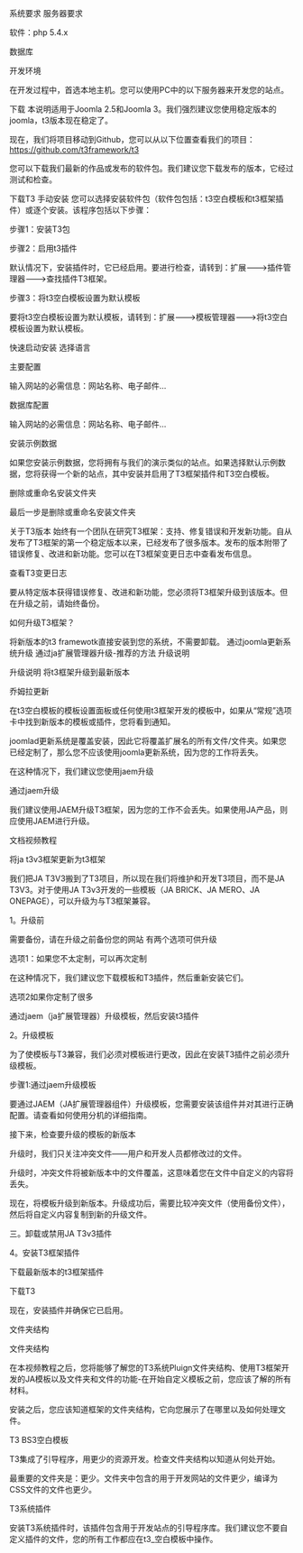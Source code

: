 系统要求
服务器要求

软件：php 5.4.x

数据库

开发环境

在开发过程中，首选本地主机。您可以使用PC中的以下服务器来开发您的站点。


下载
本说明适用于Joomla 2.5和Joomla 3。我们强烈建议您使用稳定版本的joomla，t3版本现在稳定了。

现在，我们将项目移动到Github，您可以从以下位置查看我们的项目：https://github.com/t3framework/t3

您可以下载我们最新的作品或发布的软件包。我们建议您下载发布的版本，它经过测试和检查。


下载T3
手动安装
您可以选择安装软件包（软件包包括：t3空白模板和t3框架插件）或逐个安装。该程序包括以下步骤：

步骤1：安装T3包


步骤2：启用t3插件

默认情况下，安装插件时，它已经启用。要进行检查，请转到：扩展--->插件管理器--->查找插件T3框架。


步骤3：将t3空白模板设置为默认模板

要将t3空白模板设置为默认模板，请转到：扩展--->模板管理器--->将t3空白模板设置为默认模板。


快速启动安装
选择语言


主要配置

输入网站的必需信息：网站名称、电子邮件…


数据库配置

输入网站的必需信息：网站名称、电子邮件…


安装示例数据

如果您安装示例数据，您将拥有与我们的演示类似的站点。如果选择默认示例数据，您将获得一个新的站点，其中安装并启用了T3框架插件和T3空白模板。


删除或重命名安装文件夹

最后一步是删除或重命名安装文件夹


关于T3版本
始终有一个团队在研究T3框架：支持、修复错误和开发新功能。自从发布了T3框架的第一个稳定版本以来，已经发布了很多版本。发布的版本附带了错误修复、改进和新功能。您可以在T3框架变更日志中查看发布信息。

查看T3变更日志

要从特定版本获得错误修复、改进和新功能，您必须将T3框架升级到该版本。但在升级之前，请始终备份。

如何升级T3框架？

将新版本的t3 framewotk直接安装到您的系统，不需要卸载。
通过joomla更新系统升级
通过ja扩展管理器升级-推荐的方法
升级说明

升级说明
将t3框架升级到最新版本

乔姆拉更新

在t3空白模板的模板设置面板或任何使用t3框架开发的模板中，如果从“常规”选项卡中找到新版本的模板或插件，您将看到通知。


joomlad更新系统是覆盖安装，因此它将覆盖扩展名的所有文件/文件夹。如果您已经定制了，那么您不应该使用joomla更新系统，因为您的工作将丢失。

在这种情况下，我们建议您使用jaem升级

通过jaem升级

我们建议使用JAEM升级T3框架，因为您的工作不会丢失。如果使用JA产品，则应使用JAEM进行升级。


文档视频教程

将ja t3v3框架更新为t3框架

我们把JA T3V3搬到了T3项目，所以现在我们将维护和开发T3项目，而不是JA T3V3。对于使用JA T3v3开发的一些模板（JA BRICK、JA MERO、JA ONEPAGE），可以升级为与T3框架兼容。

1。升级前

需要备份，请在升级之前备份您的网站
有两个选项可供升级

选项1：如果您不太定制，可以再次定制

在这种情况下，我们建议您下载模板和T3插件，然后重新安装它们。

选项2如果你定制了很多

通过jaem（ja扩展管理器）升级模板，然后安装t3插件

2。升级模板

为了使模板与T3兼容，我们必须对模板进行更改，因此在安装T3插件之前必须升级模板。

步骤1:通过jaem升级模板

要通过JAEM（JA扩展管理器组件）升级模板，您需要安装该组件并对其进行正确配置。请查看如何使用分机的详细指南。

接下来，检查要升级的模板的新版本


升级时，我们只关注冲突文件——用户和开发人员都修改过的文件。

升级时，冲突文件将被新版本中的文件覆盖，这意味着您在文件中自定义的内容将丢失。


现在，将模板升级到新版本。升级成功后，需要比较冲突文件（使用备份文件），然后将自定义内容复制到新的升级文件。


三。卸载或禁用JA T3v3插件


4。安装T3框架插件

下载最新版本的t3框架插件

下载T3

现在，安装插件并确保它已启用。


文件夹结构

文件夹结构

在本视频教程之后，您将能够了解您的T3系统Pluign文件夹结构、使用T3框架开发的JA模板以及文件夹和文件的功能-在开始自定义模板之前，您应该了解的所有材料。

安装之后，您应该知道框架的文件夹结构，它向您展示了在哪里以及如何处理文件。

T3 BS3空白模板

T3集成了引导程序，用更少的资源开发。检查文件夹结构以知道从何处开始。


最重要的文件夹是：更少。文件夹中包含的用于开发网站的文件更少，编译为CSS文件的文件也更少。

T3系统插件

安装T3系统插件时，该插件包含用于开发站点的引导程序库。我们建议您不要自定义插件的文件，您的所有工作都应在t3_空白模板中操作。